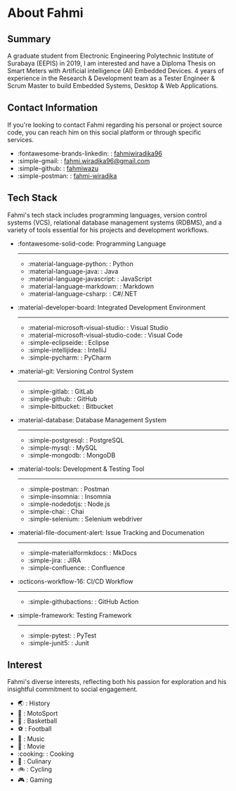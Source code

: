 # About Fahmi

## Summary
A graduate student from Electronic Engineering Polytechnic Institute of Surabaya (EEPIS) in 2019, I am interested and have a Diploma Thesis on Smart Meters with Artificial intelligence (AI) Embedded Devices. 4 years of experience in the Research & Development team as a Tester Engineer & Scrum Master to build Embedded Systems, Desktop & Web Applications.

## Contact Information
If you're looking to contact Fahmi regarding his personal or project source code, you can reach him on this social platform or through specific services.

<div class="grid cards" markdown>

- :fontawesome-brands-linkedin: : [fahmiwiradika96](https://www.linkedin.com/in/fahmiwiradika96/)
- :simple-gmail: : [fahmi.wiradika96@gmail.com](mailto:fahmi.wiradika96@gmail.com)
- :simple-github: : [fahmiwazu](https://github.com/fahmiwazu)
- :simple-postman: : [fahmi-wiradika](https://www.postman.com/fahmi-wiradika)

</div>

## Tech Stack
Fahmi's tech stack includes programming languages, version control systems (VCS), relational database management systems (RDBMS), and a variety of tools essential for his projects and development workflows.

<div class="grid cards" markdown>

- :fontawesome-solid-code: Programming Language

    ---
    - :material-language-python: : Python
    - :material-language-java: : Java
    - :material-language-javascript: : JavaScript
    - :material-language-markdown: : Markdown
    - :material-language-csharp: : C#/.NET

- :material-developer-board: Integrated Development Environment

    ---
    - :material-microsoft-visual-studio: : Visual Studio 
    - :material-microsoft-visual-studio-code: : Visual Code
    - :simple-eclipseide: : Eclipse 
    - :simple-intellijidea: : IntelliJ 
    - :simple-pycharm: : PyCharm 

- :material-git: Versioning Control System

    ---
    - :simple-gitlab: : GitLab
    - :simple-github: : GitHub
    - :simple-bitbucket: : Bitbucket

- :material-database: Database Management System

    ---
    - :simple-postgresql: : PostgreSQL
    - :simple-mysql: : MySQL 
    - :simple-mongodb: : MongoDB

- :material-tools: Development & Testing Tool

    ---
    - :simple-postman: : Postman
    - :simple-insomnia: : Insomnia
    - :simple-nodedotjs: : Node.js
    - :simple-chai: : Chai
    - :simple-selenium: : Selenium webdriver

- :material-file-document-alert: Issue Tracking and Documenation

    ---
    - :simple-materialformkdocs: : MkDocs
    - :simple-jira: : JIRA
    - :simple-confluence: : Confluence

- :octicons-workflow-16: CI/CD Workflow

    ---
    - :simple-githubactions: : GitHub Action

- :simple-framework: Testing Framework

    ---
    - :simple-pytest: : PyTest
    - :simple-junit5: : Junit

</div>


## Interest 
Fahmi's diverse interests, reflecting both his passion for exploration and his insightful commitment to social engagement.

<div class="grid cards" markdown>

- :earth_asia: : History
- :checkered_flag: : MotoSport
- :basketball: : Basketball
- :soccer: : Football
- :musical_note: : Music
- :movie_camera: : Movie
- :cooking: : Cooking
- :fork_and_knife: : Culinary
- :bike: : Cycling
- :video_game: : Gaming

</div>

